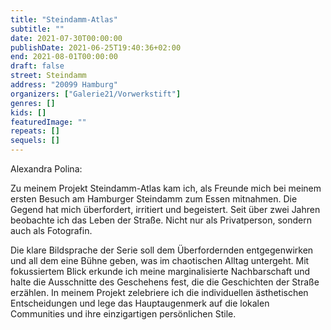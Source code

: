 ```yaml
---
title: "Steindamm-Atlas"
subtitle: ""
date: 2021-07-30T00:00:00
publishDate: 2021-06-25T19:40:36+02:00
end: 2021-08-01T00:00:00
draft: false
street: Steindamm
address: "20099 Hamburg"
organizers: ["Galerie21/Vorwerkstift"]
genres: []
kids: []
featuredImage: ""
repeats: []
sequels: []
---
```


Alexandra Polina: 

Zu meinem Projekt Steindamm-Atlas kam ich, als Freunde mich bei meinem ersten Besuch am Hamburger Steindamm zum Essen mitnahmen. Die Gegend hat mich überfordert, irritiert und begeistert. Seit über zwei Jahren beobachte ich das  Leben der Straße. Nicht nur als Privatperson, sondern auch als Fotografin.

Die klare Bildsprache der Serie soll dem Überfordernden entgegenwirken und all dem eine Bühne geben, was im chaotischen Alltag untergeht. Mit fokussiertem Blick erkunde ich meine marginalisierte Nachbarschaft und halte die Ausschnitte des Geschehens fest, die die Geschichten der Straße erzählen. In meinem Projekt zelebriere ich die individuellen ästhetischen Entscheidungen und lege das Hauptaugenmerk auf die lokalen Communities und ihre einzigartigen persönlichen Stile.